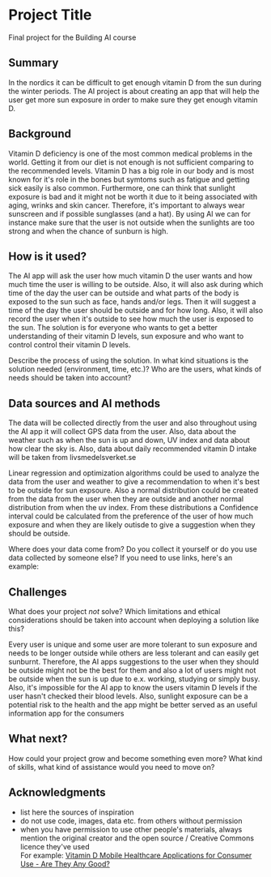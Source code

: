 <!-- This is the markdown template for the final project of the Building AI course, 
created by Reaktor Innovations and University of Helsinki. 
Copy the template, paste it to your GitHub README and edit! -->

# Project Title

Final project for the Building AI course

## Summary
In the nordics it can be difficult to get enough vitamin D from the sun during the winter periods. The AI project is about creating an app that will help the user get more sun exposure in order to make sure they get enough vitamin D. 

## Background

Vitamin D deficiency is one of the most common medical problems in the world. Getting it from our diet is not enough is not sufficient comparing to the recommended levels. Vitamin D has a big role in our body and is most known for it's role in the bones but symtoms such as fatigue and getting sick easily is also common. Furthermore, one can think that sunlight exposure is bad and it might not be worth it due to it being associated with aging, wrinks and skin cancer. Therefore, it's important to always wear sunscreen and if possible sunglasses (and a hat). By using AI we can for instance make sure that the user is not outside when the sunlights are too strong and when the chance of sunburn is high.

## How is it used?

The AI app will ask the user how much vitamin D the user wants and how much time the user is willing to be outside. Also, it will also ask during which time of the day the user can be outside and what parts of the body is exposed to the sun such as face, hands and/or legs. Then it will suggest a time of the day the user should be outside and for how long. Also, it will also record the user when it's outside to see how much the user is exposed to the sun. The solution is for everyone who wants to get a better understanding of their vitamin D levels, sun exposure and who want to control control their vitamin D levels.

Describe the process of using the solution. In what kind situations is the solution needed (environment, time, etc.)? Who are the users, what kinds of needs should be taken into account?


## Data sources and AI methods
The data will be collected directly from the user and also throughout using the AI app it will collect GPS data from the user. Also, data about the weather such as when the sun is up and down, UV index and data about how clear the sky is. Also, data about daily recommended vitamin D intake will be taken from livsmedelsverket.se

Linear regression and optimization algorithms could be used to analyze the data from the user and weather to give a recommendation to when it's best to be outside for sun expsoure. Also a normal distribution could be created from the data from the user when they are outside and another normal distribution from when the uv index. From these distributions a Confidence interval could be calculated from the preference of the user of how much exposure and when they are likely outisde to give a suggestion when they should be outside. 

Where does your data come from? Do you collect it yourself or do you use data collected by someone else?
If you need to use links, here's an example:

## Challenges

What does your project _not_ solve? Which limitations and ethical considerations should be taken into account when deploying a solution like this?

Every user is unique and some user are more tolerant to sun exposure and needs to be longer outside while others are less tolerant and can easily get sunburnt. Therefore, the AI apps suggestions to the user when they should be outside might not be the best for them and also a lot of users might not be outside when the sun is up due to e.x. working, studying or simply busy. Also, it's impossible for the AI app to know the users vitamin D levels if the user hasn't checked their blood levels. Also, sunlight exposure can be a potential risk to the health and the app might be better served as an useful information app for the consumers


## What next?

How could your project grow and become something even more? What kind of skills, what kind of assistance would you  need to move on? 


## Acknowledgments

* list here the sources of inspiration 
* do not use code, images, data etc. from others without permission
* when you have permission to use other people's materials, always mention the original creator and the open source / Creative Commons licence they've used
  <br>For example: [Vitamin D Mobile Healthcare Applications for Consumer Use - Are They Any Good?]([https://commons.wikimedia.org/wiki/File:Sleeping_cat_on_her_back.jpg#filelinks](https://www.researchgate.net/publication/319401313_Vitamin_D_Mobile_Healthcare_Applications_for_Consumer_Use_-_Are_They_Any_Good)) 

